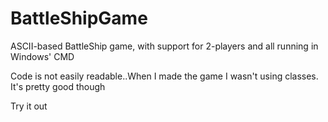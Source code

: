 # BattleShipGame
ASCII-based BattleShip game, with support for 2-players and all running in Windows' CMD

Code is not easily readable..When I made the game I wasn't using classes. It's pretty good though

Try it out
